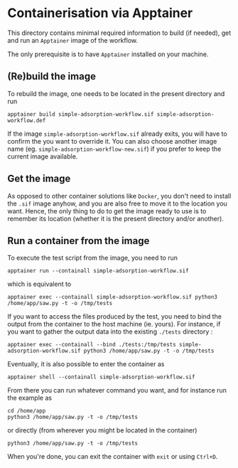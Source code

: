# Containerisation via Apptainer

This directory contains minimal required information to build (if needed), get and run an `Apptainer` image of the workflow.

The only prerequisite is to have `Apptainer` installed on your machine.

## (Re)build the image

To rebuild the image, one needs to be located in the present directory and run
```
apptainer build simple-adsorption-workflow.sif simple-adsorption-workflow.def
```

If the image `simple-adsorption-workflow.sif` already exits, you will have to confirm the you want to override it. You can also choose another image name (eg. `simple-adsorption-workflow-new.sif`) if you prefer to keep the current image available.

## Get the image

As opposed to other container solutions like `Docker`, you don't need to install the `.sif` image anyhow, and you are also free to move it to the location you want. Hence, the only thing to do to get the image ready to use is to remember its location (whether it is the present directory and/or another).


## Run a container from the image

To execute the test script from the image, you need to run
```
apptainer run --containall simple-adsorption-workflow.sif
```
which is equivalent to
```
apptainer exec --containall simple-adsorption-workflow.sif python3 /home/app/saw.py -t -o /tmp/tests
```

If you want to access the files produced by the test, you need to bind the output from the container to the host machine (ie. yours). For instance, if you want to gather the output data into the existing `./tests` directory :
```
apptainer exec --containall --bind ./tests:/tmp/tests simple-adsorption-workflow.sif python3 /home/app/saw.py -t -o /tmp/tests
```

Eventually, it is also possible to enter the container as
```
apptainer shell --containall simple-adsorption-workflow.sif
```
From there you can run whatever command you want, and for instance run the example as
```
cd /home/app
python3 /home/app/saw.py -t -o /tmp/tests
```
or directly (from wherever you might be located in the container)
```
python3 /home/app/saw.py -t -o /tmp/tests
```

When you're done, you can exit the container with `exit` or using `Ctrl+D`.
